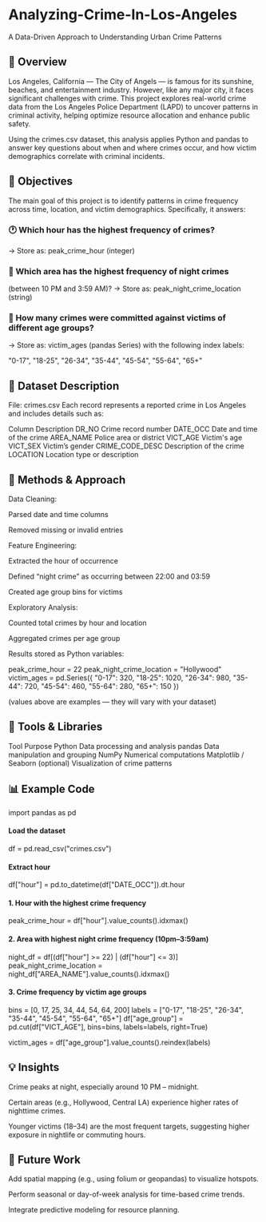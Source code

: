 # Analyzing-Crime-In-Los-Angeles
A Data-Driven Approach to Understanding Urban Crime Patterns

## 📖 Overview

Los Angeles, California — The City of Angels — is famous for its sunshine, beaches, and entertainment industry. However, like any major city, it faces significant challenges with crime.
This project explores real-world crime data from the Los Angeles Police Department (LAPD) to uncover patterns in criminal activity, helping optimize resource allocation and enhance public safety.

Using the crimes.csv dataset, this analysis applies Python and pandas to answer key questions about when and where crimes occur, and how victim demographics correlate with criminal incidents.

## 🎯 Objectives

The main goal of this project is to identify patterns in crime frequency across time, location, and victim demographics. Specifically, it answers:

### 🕐 Which hour has the highest frequency of crimes?
→ Store as: peak_crime_hour (integer)

### 🌃 Which area has the highest frequency of night crimes
(between 10 PM and 3:59 AM)?
→ Store as: peak_night_crime_location (string)

### 👥 How many crimes were committed against victims of different age groups?
→ Store as: victim_ages (pandas Series)
with the following index labels:

"0-17", "18-25", "26-34", "35-44", "45-54", "55-64", "65+"

## 🧩 Dataset Description

File: crimes.csv
Each record represents a reported crime in Los Angeles and includes details such as:

Column	Description
DR_NO	Crime record number
DATE_OCC	Date and time of the crime
AREA_NAME	Police area or district
VICT_AGE	Victim's age
VICT_SEX	Victim’s gender
CRIME_CODE_DESC	Description of the crime
LOCATION	Location type or description
## 🧠 Methods & Approach

Data Cleaning:

Parsed date and time columns

Removed missing or invalid entries

Feature Engineering:

Extracted the hour of occurrence

Defined “night crime” as occurring between 22:00 and 03:59

Created age group bins for victims

Exploratory Analysis:

Counted total crimes by hour and location

Aggregated crimes per age group

Results stored as Python variables:

peak_crime_hour = 22
peak_night_crime_location = "Hollywood"
victim_ages = pd.Series({
    "0-17": 320,
    "18-25": 1020,
    "26-34": 980,
    "35-44": 720,
    "45-54": 460,
    "55-64": 280,
    "65+": 150
})


(values above are examples — they will vary with your dataset)

## 🧰 Tools & Libraries
Tool	Purpose
Python	Data processing and analysis
pandas	Data manipulation and grouping
NumPy	Numerical computations
Matplotlib / Seaborn (optional)	Visualization of crime patterns
## 📊 Example Code
import pandas as pd

#### Load the dataset
df = pd.read_csv("crimes.csv")

#### Extract hour
df["hour"] = pd.to_datetime(df["DATE_OCC"]).dt.hour

#### 1. Hour with the highest crime frequency
peak_crime_hour = df["hour"].value_counts().idxmax()

#### 2. Area with highest night crime frequency (10pm–3:59am)
night_df = df[(df["hour"] >= 22) | (df["hour"] <= 3)]
peak_night_crime_location = night_df["AREA_NAME"].value_counts().idxmax()

#### 3. Crime frequency by victim age groups
bins = [0, 17, 25, 34, 44, 54, 64, 200]
labels = ["0-17", "18-25", "26-34", "35-44", "45-54", "55-64", "65+"]
df["age_group"] = pd.cut(df["VICT_AGE"], bins=bins, labels=labels, right=True)

victim_ages = df["age_group"].value_counts().reindex(labels)

## 💡 Insights

Crime peaks at night, especially around 10 PM – midnight.

Certain areas (e.g., Hollywood, Central LA) experience higher rates of nighttime crimes.

Younger victims (18–34) are the most frequent targets, suggesting higher exposure in nightlife or commuting hours.

## 🏁 Future Work

Add spatial mapping (e.g., using folium or geopandas) to visualize hotspots.

Perform seasonal or day-of-week analysis for time-based crime trends.

Integrate predictive modeling for resource planning.
